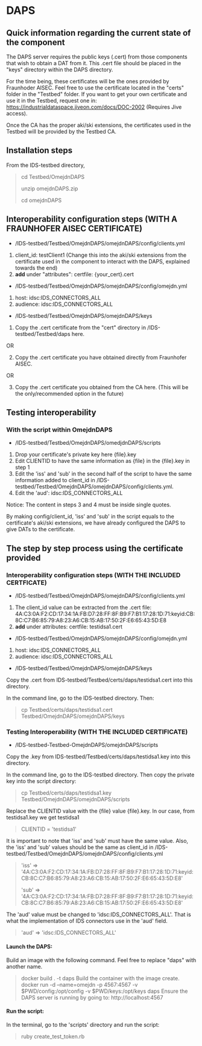 # DAPS

## Quick information regarding the current state of the component
The DAPS server requires the public keys (.cert) from those components that wish to obtain a DAT from it. This .cert file should be placed in the "keys" directory within the DAPS directory.

For the time being, these certificates will be the ones provided by Fraunhoder AISEC. Feel free to use the certificate located in the "certs" folder in the "Testbed" folder. If you want to get your own certificate and use it in the Testbed, request one in: https://industrialdataspace.jiveon.com/docs/DOC-2002 (Requires Jive access).

Once the CA has the proper aki/ski extensions, the certificates used in the Testbed will be provided by the Testbed CA.

## Installation steps
From the IDS-testbed directory,
> cd Testbed/OmejdnDAPS
>
> unzip omejdnDAPS.zip
>
> cd omejdnDAPS

## Interoperability configuration steps (WITH A FRAUNHOFER AISEC CERTIFICATE)
* /IDS-testbed/Testbed/OmejdnDAPS/omejdnDAPS/config/clients.yml
1. client_id: testClient1 (Change this into the aki/ski extensions from the certificate used in the component to interact with the DAPS, explained towards the end)
2. **add** under "attributes": certfile: {your_cert}.cert

* /IDS-testbed/Testbed/OmejdnDAPS/omejdnDAPS/config/omejdn.yml
1. host: idsc:IDS_CONNECTORS_ALL
2. audience: idsc:IDS_CONNECTORS_ALL

* /IDS-testbed/Testbed/OmejdnDAPS/omejdnDAPS/keys
1. Copy the .cert certificate from the "cert" directory in /IDS-testbed/Testbed/daps here.

OR

2. Copy the .cert certificate you have obtained directly from Fraunhofer AISEC.

OR

3. Copy the .cert certificate you obtained from the CA here. (This will be the only/recommended option in the future)

## Testing interoperability

### With the script within OmejdnDAPS

* /IDS-testbed/Testbed/OmejdnDAPS/omedjdnDAPS/scripts
1. Drop your certificate's private key here {file}.key
2. Edit CLIENTID to have the same information as {file} in the {file}.key in step 1
3. Edit the 'iss' and 'sub' in the second half of the script to have the same information added to client_id in /IDS-testbed/Testbed/OmejdnDAPS/omejdnDAPS/config/clients.yml.
4. Edit the 'aud': idsc:IDS_CONNECTORS_ALL

Notice: The content in steps 3 and 4 must be inside single quotes.

By making config/client_id, 'iss' and 'sub' in the script equals to the certificate's aki/ski extensions, we have already configured the DAPS to give DATs to the certificate.

## The step by step process using the certificate provided

### Interoperability configuration steps (WITH THE INCLUDED CERTFICATE)
* /IDS-testbed/Testbed/OmejdnDAPS/omejdnDAPS/config/clients.yml
1. The client_id value can be extracted from the .cert file: 4A:C3:0A:F2:CD:17:34:1A:FB:D7:28:FF:8F:B9:F7:B1:17:28:1D:71:keyid:CB:8C:C7:B6:85:79:A8:23:A6:CB:15:AB:17:50:2F:E6:65:43:5D:E8
2. **add** under attributes: certfile: testidsa1.cert
* /IDS-testbed/Testbed/OmejdnDAPS/omejdnDAPS/config/omejdn.yml
1. host: idsc:IDS_CONNECTORS_ALL
2. audience: idsc:IDS_CONNECTORS_ALL

* /IDS-testbed/Testbed/OmejdnDAPS/omejdnDAPS/keys

Copy the .cert from IDS-testbed/Testbed/certs/daps/testidsa1.cert into this directory.

In the command line, go to the IDS-testbed directory. Then:
> cp Testbed/certs/daps/testidsa1.cert Testbed/OmejdnDAPS/omejdnDAPS/keys

### Testing Interoperability (WITH THE INCLUDED CERTIFICATE)

* /IDS-testbed-Testbed-OmejdnDAPS/omejdnDAPS/scripts

Copy the .key from IDS-testbed/Testbed/certs/daps/testidsa1.key into this directory.

In the command line, go to the IDS-testbed directory. Then copy the private key into the script directory:
> cp Testbed/certs/daps/testidsa1.key Testbed/OmejdnDAPS/omejdnDAPS/scripts

Replace the CLIENTID value with the {file} value {file}.key. In our case, from testidsa1.key we get testidsa1
> CLIENTID = 'testidsa1'

It is important to note that 'iss' and 'sub' must have the same value. Also, the 'iss' and 'sub' values should be the same as client_id in /IDS-testbed/Testbed/OmejdnDAPS/omejdnDAPS/config/clients.yml
> 'iss' => '4A:C3:0A:F2:CD:17:34:1A:FB:D7:28:FF:8F:B9:F7:B1:17:28:1D:71:keyid:CB:8C:C7:B6:85:79:A8:23:A6:CB:15:AB:17:50:2F:E6:65:43:5D:E8'
> 
> 'sub' => '4A:C3:0A:F2:CD:17:34:1A:FB:D7:28:FF:8F:B9:F7:B1:17:28:1D:71:keyid:CB:8C:C7:B6:85:79:A8:23:A6:CB:15:AB:17:50:2F:E6:65:43:5D:E8'

The 'aud' value must be changed to 'idsc:IDS_CONNECTORS_ALL'. That is what the implementation of IDS connectors use in the 'aud' field.
> 'aud' => 'idsc:IDS_CONNECTORS_ALL'

#### Launch the DAPS:
Build an image with the following command. Feel free to replace "daps" with another name. 
> docker build . -t daps
Build the container with the image create.
> docker run -d –name=omejdn -p 4567:4567 -v $PWD/config:/opt/config -v $PWD/keys:/opt/keys daps
Ensure the DAPS server is running by going to: http://localhost:4567
#### Run the script:
In the terminal, go to the 'scripts' directory and run the script:
> ruby create_test_token.rb
